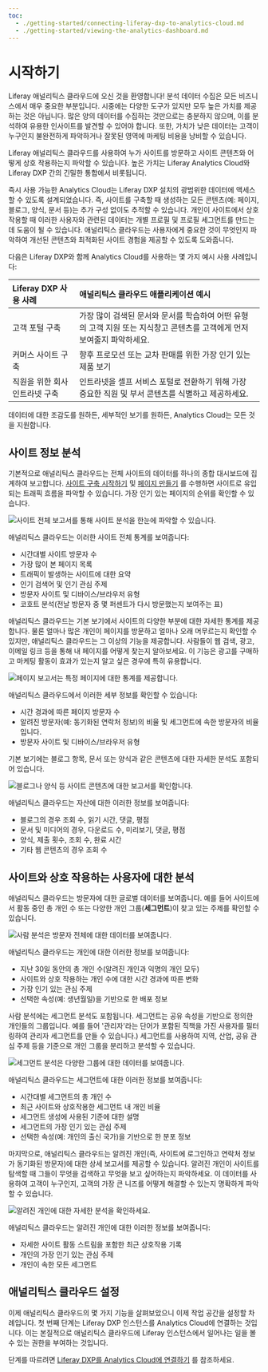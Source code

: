 ```yaml
---
toc:
  - ./getting-started/connecting-liferay-dxp-to-analytics-cloud.md
  - ./getting-started/viewing-the-analytics-dashboard.md
---
```

# 시작하기

Liferay 애널리틱스 클라우드에 오신 것을 환영합니다! 분석 데이터 수집은 모든 비즈니스에서 매우 중요한 부분입니다. 시중에는 다양한 도구가 있지만 모두 높은 가치를 제공하는 것은 아닙니다. 많은 양의 데이터를 수집하는 것만으로는 충분하지 않으며, 이를 분석하여 유용한 인사이트를 발견할 수 있어야 합니다. 또한, 가치가 낮은 데이터는 고객이 누구인지 불완전하게 파악하거나 잘못된 영역에 마케팅 비용을 낭비할 수 있습니다.

Liferay 애널리틱스 클라우드를 사용하여 누가 사이트를 방문하고 사이트 콘텐츠와 어떻게 상호 작용하는지 파악할 수 있습니다. 높은 가치는 Liferay Analytics Cloud와 Liferay DXP 간의 긴밀한 통합에서 비롯됩니다.

즉시 사용 가능한 Analytics Cloud는 Liferay DXP 설치의 광범위한 데이터에 액세스할 수 있도록 설계되었습니다. 즉, 사이트를 구축할 때 생성하는 모든 콘텐츠(예: 페이지, 블로그, 양식, 문서 등)는 추가 구성 없이도 추적할 수 있습니다. 개인이 사이트에서 상호 작용할 때 이러한 사용자와 관련된 데이터는 개별 프로필 및 프로필 세그먼트를 만드는 데 도움이 될 수 있습니다. 애널리틱스 클라우드는 사용자에게 중요한 것이 무엇인지 파악하여 개선된 콘텐츠와 최적화된 사이트 경험을 제공할 수 있도록 도와줍니다.

다음은 Liferay DXP와 함께 Analytics Cloud를 사용하는 몇 가지 예시 사용 사례입니다:

| Liferay DXP 사용 사례 | 애널리틱스 클라우드 애플리케이션 예시                                                 |
|:----------------- |:-------------------------------------------------------------------- |
| 고객 포털 구축          | 가장 많이 검색된 문서와 문서를 학습하여 어떤 유형의 고객 지원 또는 지식창고 콘텐츠를 고객에게 먼저 보여줄지 파악하세요. |
| 커머스 사이트 구축        | 향후 프로모션 또는 교차 판매를 위한 가장 인기 있는 제품 보기                                  |
| 직원을 위한 회사 인트라넷 구축 | 인트라넷을 셀프 서비스 포털로 전환하기 위해 가장 중요한 직원 및 부서 콘텐츠를 식별하고 제공하세요.             |

데이터에 대한 조감도를 원하든, 세부적인 보기를 원하든, Analytics Cloud는 모든 것을 지원합니다.

## 사이트 정보 분석

기본적으로 애널리틱스 클라우드는 전체 사이트의 데이터를 하나의 종합 대시보드에 집계하여 보고합니다. [사이트 구축 시작하기](https://learn.liferay.com/dxp/latest/ko/site-building/getting-started-with-site-building.html) 및 [페이지 만들기](https://learn.liferay.com/dxp/latest/ko/site-building/creating-pages.html) 를 수행하면 사이트로 유입되는 트래픽 흐름을 파악할 수 있습니다. 가장 인기 있는 페이지의 순위를 확인할 수 있습니다.

![사이트 전체 보고서를 통해 사이트 분석을 한눈에 파악할 수 있습니다.](./getting-started/images/01.png)

애널리틱스 클라우드는 이러한 사이트 전체 통계를 보여줍니다:

* 시간대별 사이트 방문자 수
* 가장 많이 본 페이지 목록
* 트래픽이 발생하는 사이트에 대한 요약
* 인기 검색어 및 인기 관심 주제
* 방문자 사이트 및 디바이스/브라우저 유형
* 코호트 분석(전날 방문자 중 몇 퍼센트가 다시 방문했는지 보여주는 표)

애널리틱스 클라우드는 기본 보기에서 사이트의 다양한 부분에 대한 자세한 통계를 제공합니다. 물론 얼마나 많은 개인이 페이지를 방문하고 얼마나 오래 머무르는지 확인할 수 있지만, 애널리틱스 클라우드는 그 이상의 기능을 제공합니다. 사람들이 웹 검색, 광고, 이메일 링크 등을 통해 내 페이지를 어떻게 찾는지 알아보세요. 이 기능은 광고를 구매하고 마케팅 활동이 효과가 있는지 알고 싶은 경우에 특히 유용합니다.

![페이지 보고서는 특정 페이지에 대한 통계를 제공합니다.](./getting-started/images/02.png)

애널리틱스 클라우드에서 이러한 세부 정보를 확인할 수 있습니다:

* 시간 경과에 따른 페이지 방문자 수
* 알려진 방문자(예: 동기화된 연락처 정보)의 비율 및 세그먼트에 속한 방문자의 비율입니다.
* 방문자 사이트 및 디바이스/브라우저 유형

기본 보기에는 블로그 항목, 문서 또는 양식과 같은 콘텐츠에 대한 자세한 분석도 포함되어 있습니다.

![블로그나 양식 등 사이트 콘텐츠에 대한 보고서를 확인합니다.](./getting-started/images/03.png)

애널리틱스 클라우드는 자산에 대한 이러한 정보를 보여줍니다:

* 블로그의 경우 조회 수, 읽기 시간, 댓글, 평점
* 문서 및 미디어의 경우, 다운로드 수, 미리보기, 댓글, 평점
* 양식, 제출 횟수, 조회 수, 완료 시간
* 기타 웹 콘텐츠의 경우 조회 수

## 사이트와 상호 작용하는 사용자에 대한 분석

애널리틱스 클라우드는 방문자에 대한 글로벌 데이터를 보여줍니다. 예를 들어 사이트에서 활동 중인 총 개인 수 또는 다양한 개인 그룹(**세그먼트**)이 찾고 있는 주제를 확인할 수 있습니다.

![사람 분석은 방문자 전체에 대한 데이터를 보여줍니다.](./getting-started/images/04.png)

애널리틱스 클라우드는 개인에 대한 이러한 정보를 보여줍니다:

* 지난 30일 동안의 총 개인 수(알려진 개인과 익명의 개인 모두)
* 사이트와 상호 작용하는 개인 수에 대한 시간 경과에 따른 변화
* 가장 인기 있는 관심 주제
* 선택한 속성(예: 생년월일)을 기반으로 한 배포 정보

사람 분석에는 세그먼트 분석도 포함됩니다. 세그먼트는 공유 속성을 기반으로 정의한 개인들의 그룹입니다. 예를 들어 '관리자'라는 단어가 포함된 직책을 가진 사용자를 필터링하여 관리자 세그먼트를 만들 수 있습니다.) 세그먼트를 사용하여 지역, 산업, 공유 관심 주제 등을 기준으로 개인 그룹을 분리하고 분석할 수 있습니다.

![세그먼트 분석은 다양한 그룹에 대한 데이터를 보여줍니다.](./getting-started/images/05.png)

애널리틱스 클라우드는 세그먼트에 대한 이러한 정보를 보여줍니다:

* 시간대별 세그먼트의 총 개인 수
* 최근 사이트와 상호작용한 세그먼트 내 개인 비율
* 세그먼트 생성에 사용된 기준에 대한 설명
* 세그먼트의 가장 인기 있는 관심 주제
* 선택한 속성(예: 개인의 출신 국가)을 기반으로 한 분포 정보

마지막으로, 애널리틱스 클라우드는 알려진 개인(즉, 사이트에 로그인하고 연락처 정보가 동기화된 방문자)에 대한 상세 보고서를 제공할 수 있습니다. 알려진 개인이 사이트를 탐색할 때 그들이 무엇을 검색하고 무엇을 보고 싶어하는지 파악하세요. 이 데이터를 사용하여 고객이 누구인지, 고객의 가장 큰 니즈를 어떻게 해결할 수 있는지 명확하게 파악할 수 있습니다.

![알려진 개인에 대한 자세한 분석을 확인하세요.](./getting-started/images/06.png)

애널리틱스 클라우드는 알려진 개인에 대한 이러한 정보를 보여줍니다:

* 자세한 사이트 활동 스트림을 포함한 최근 상호작용 기록
* 개인의 가장 인기 있는 관심 주제
* 개인이 속한 모든 세그먼트

## 애널리틱스 클라우드 설정

이제 애널리틱스 클라우드의 몇 가지 기능을 살펴보았으니 이제 작업 공간을 설정할 차례입니다. 첫 번째 단계는 Liferay DXP 인스턴스를 Analytics Cloud에 연결하는 것입니다. 이는 본질적으로 애널리틱스 클라우드에 Liferay 인스턴스에서 일어나는 일을 볼 수 있는 권한을 부여하는 것입니다.

단계를 따르려면 [Liferay DXP를 Analytics Cloud에 연결하기](./getting-started/connecting-liferay-dxp-to-analytics-cloud.md) 를 참조하세요.
